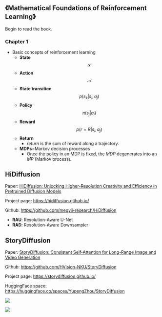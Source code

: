 
## 《Mathematical Foundations of Reinforcement Learning》

Begin to read the book.

### Chapter 1

* Basic concepts of reinforcement learning
    * **State**
        $$\mathcal{S}$$
    * **Action**
        $$\mathcal{A}$$
    * **State transition**
        $$
        p(s_k|s_i, a_j)
        $$
    * **Policy**
        $$
        \pi(s_j|a_i)
        $$
    * **Reward**
        $$
        p(r=R|s_i,a_j)
        $$
    * **Return**
        * *return* is the sum of reward along a trajectory.
    * **MDPs**=Markov decision processes
        *  Once the policy in an MDP is fixed, the *MDP* degenerates into an *MP* (Markov process).


## HiDiffusion

Paper: [HiDiffusion: Unlocking Higher-Resolution Creativity and Efficiency in Pretrained Diffusion Models](https://arxiv.org/pdf/2311.17528)

Project page: https://hidiffusion.github.io/

Github: https://github.com/megvii-research/HiDiffusion

* **RAU**: Resolution-Aware U-Net
* **RAD**: Resolution-Aware Downsampler


## StoryDiffusion

Paper: [StoryDiffusion: Consistent Self-Attention for Long-Range Image and Video Generation](https://arxiv.org/pdf/2405.01434)

Github: https://github.com/HVision-NKU/StoryDiffusion

Project page: https://storydiffusion.github.io/

HuggingFace space: https://huggingface.co/spaces/YupengZhou/StoryDiffusion

![](https://storydiffusion.github.io/MagicStory_files/structure0.jpg)

![](https://storydiffusion.github.io/MagicStory_files/structure1.jpg)
